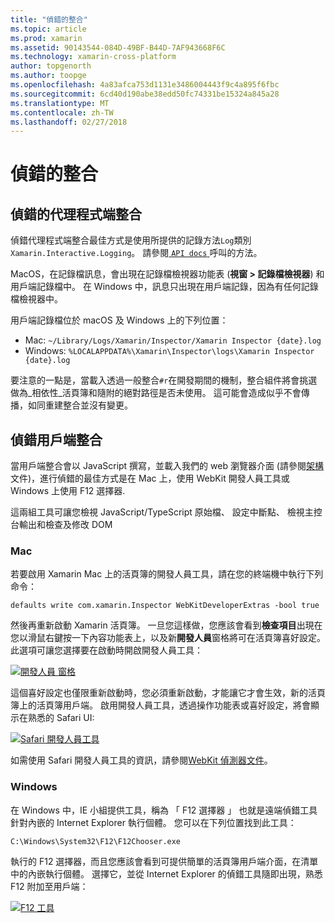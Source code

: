 ```yaml
---
title: "偵錯的整合"
ms.topic: article
ms.prod: xamarin
ms.assetid: 90143544-084D-49BF-B44D-7AF943668F6C
ms.technology: xamarin-cross-platform
author: topgenorth
ms.author: toopge
ms.openlocfilehash: 4a83afca753d1131e3486004443f9c4a895f6fbc
ms.sourcegitcommit: 6cd40d190abe38edd50fc74331be15324a845a28
ms.translationtype: MT
ms.contentlocale: zh-TW
ms.lasthandoff: 02/27/2018
---
```

# <a name="debugging-integrations"></a>偵錯的整合

## <a name="debugging-agent-side-integrations"></a>偵錯的代理程式端整合

偵錯代理程式端整合最佳方式是使用所提供的記錄方法`Log`類別`Xamarin.Interactive.Logging`。 請參閱[ `API docs` ](https://developer.xamarin.com/api/type/Xamarin.Interactive.Logging.Log/)呼叫的方法。

MacOS，在記錄檔訊息，會出現在記錄檔檢視器功能表 (**視窗 > 記錄檔檢視器**) 和用戶端記錄檔中。 在 Windows 中，訊息只出現在用戶端記錄，因為有任何記錄檔檢視器中。

用戶端記錄檔位於 macOS 及 Windows 上的下列位置：

- Mac: `~/Library/Logs/Xamarin/Inspector/Xamarin Inspector {date}.log`
- Windows: `%LOCALAPPDATA%\Xamarin\Inspector\logs\Xamarin Inspector {date}.log`

要注意的一點是，當載入透過一般整合`#r`在開發期間的機制，整合組件將會挑選做為_相依性_活頁簿和隨附的絕對路徑是否未使用。 這可能會造成似乎不會傳播，如同重建整合並沒有變更。

## <a name="debugging-client-side-integrations"></a>偵錯用戶端整合

當用戶端整合會以 JavaScript 撰寫，並載入我們的 web 瀏覽器介面 (請參閱[架構](~/tools/workbooks/sdk/architecture.md)文件)，進行偵錯的最佳方式是在 Mac 上，使用 WebKit 開發人員工具或 Windows 上使用 F12 選擇器.

這兩組工具可讓您檢視 JavaScript/TypeScript 原始檔、 設定中斷點、 檢視主控台輸出和檢查及修改 DOM

### <a name="mac"></a>Mac

若要啟用 Xamarin Mac 上的活頁簿的開發人員工具，請在您的終端機中執行下列命令：

```shell
defaults write com.xamarin.Inspector WebKitDeveloperExtras -bool true
```

然後再重新啟動 Xamarin 活頁簿。 一旦您這樣做，您應該會看到**檢查項目**出現在您以滑鼠右鍵按一下內容功能表上，以及新**開發人員**窗格將可在活頁簿喜好設定。 此選項可讓您選擇要在啟動時開啟開發人員工具：

[![開發人員 窗格](debugging-images/developer-pane-small.png)](debugging-images/developer-pane.png)

這個喜好設定也僅限重新啟動時，您必須重新啟動，才能讓它才會生效，新的活頁簿上的活頁簿用戶端。 啟用開發人員工具，透過操作功能表或喜好設定，將會顯示在熟悉的 Safari UI:

[![Safari 開發人員工具](debugging-images/mac-dev-tools.png)](debugging-images/mac-dev-tools.png)

如需使用 Safari 開發人員工具的資訊，請參閱[WebKit 偵測器文件][webkit-docs]。

### <a name="windows"></a>Windows

在 Windows 中，IE 小組提供工具，稱為 「 F12 選擇器 」 也就是遠端偵錯工具針對內嵌的 Internet Explorer 執行個體。 您可以在下列位置找到此工具：

```shell
C:\Windows\System32\F12\F12Chooser.exe
```

執行的 F12 選擇器，而且您應該會看到可提供簡單的活頁簿用戶端介面，在清單中的內嵌執行個體。 選擇它，並從 Internet Explorer 的偵錯工具隨即出現，熟悉 F12 附加至用戶端：

[![F12 工具](debugging-images/windows-dev-tools.png)](debugging-images/windows-dev-tools.png)

[webkit-docs]: https://trac.webkit.org/wiki/WebInspector